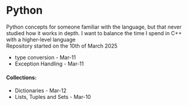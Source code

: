 # Python

Python concepts for someone familiar with the language, 
but that never studied how it works in depth. I want to
balance the time I spend in C++ with a higher-level
language  
Repository started on the 10th of March 2025


- type conversion - Mar-11
- Exception Handling - Mar-11

#### Collections:
- Dictionaries - Mar-12
- Lists, Tuples and Sets - Mar-10